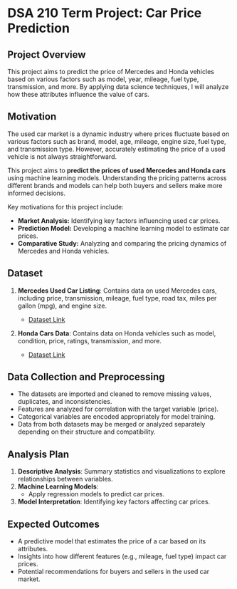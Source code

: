 # DSA 210 Term Project: Car Price Prediction 

## Project Overview  
This project aims to predict the price of Mercedes and Honda vehicles based on various factors such as model, year, mileage, fuel type, transmission, and more. By applying data science techniques, I will analyze how these attributes influence the value of cars.  

## **Motivation**
The used car market is a dynamic industry where prices fluctuate based on various factors such as brand, model, age, mileage, engine size, fuel type, and transmission type. However, accurately estimating the price of a used vehicle is not always straightforward.

This project aims to **predict the prices of used Mercedes and Honda cars** using machine learning models. Understanding the pricing patterns across different brands and models can help both buyers and sellers make more informed decisions.

Key motivations for this project include:
- **Market Analysis:** Identifying key factors influencing used car prices.
- **Prediction Model:** Developing a machine learning model to estimate car prices.
- **Comparative Study:** Analyzing and comparing the pricing dynamics of Mercedes and Honda vehicles.

## Dataset  
1. **Mercedes Used Car Listing**: Contains data on used Mercedes cars, including price, transmission, mileage, fuel type, road tax, miles per gallon (mpg), and engine size.
   - [Dataset Link](https://www.kaggle.com/datasets/mysarahmadbhat/mercedes-used-car-listing)

2. **Honda Cars Data**: Contains data on Honda vehicles such as model, condition, price, ratings, transmission, and more.
   - [Dataset Link](https://www.kaggle.com/datasets/omartorres25/honda-data)

## Data Collection and Preprocessing  
- The datasets are imported and cleaned to remove missing values, duplicates, and inconsistencies.
- Features are analyzed for correlation with the target variable (price).
- Categorical variables are encoded appropriately for model training.
- Data from both datasets may be merged or analyzed separately depending on their structure and compatibility.
  
## Analysis Plan  
1. **Descriptive Analysis**: Summary statistics and visualizations to explore relationships between variables.    
2. **Machine Learning Models**:  
   - Apply regression models to predict car prices.
3. **Model Interpretation**: Identifying key factors affecting car prices.  

## Expected Outcomes  
- A predictive model that estimates the price of a car based on its attributes.  
- Insights into how different features (e.g., mileage, fuel type) impact car prices.  
- Potential recommendations for buyers and sellers in the used car market.  

